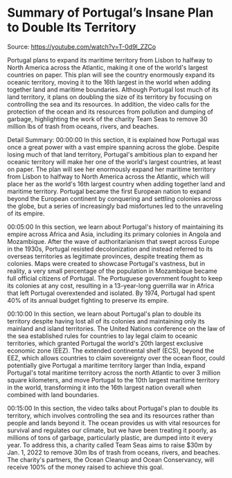 # Summary of Portugal’s Insane Plan to Double Its Territory

Source: https://youtube.com/watch?v=T-0d9l_ZZCo

Portugal plans to expand its maritime territory from Lisbon to halfway to North America across the Atlantic, making it one of the world's largest countries on paper. This plan will see the country enormously expand its oceanic territory, moving it to the 16th largest in the world when adding together land and maritime boundaries. Although Portugal lost much of its land territory, it plans on doubling the size of its territory by focusing on controlling the sea and its resources. In addition, the video calls for the protection of the ocean and its resources from pollution and dumping of garbage, highlighting the work of the charity Team Seas to remove 30 million lbs of trash from oceans, rivers, and beaches.

Detail Summary: 
00:00:00
In this section, it is explained how Portugal was once a great power with a vast empire spanning across the globe. Despite losing much of that land territory, Portugal's ambitious plan to expand her oceanic territory will make her one of the world's largest countries, at least on paper. The plan will see her enormously expand her maritime territory from Lisbon to halfway to North America across the Atlantic, which will place her as the world's 16th largest country when adding together land and maritime territory. Portugal became the first European nation to expand beyond the European continent by conquering and settling colonies across the globe, but a series of increasingly bad misfortunes led to the unraveling of its empire.

00:05:00
In this section, we learn about Portugal's history of maintaining its empire across Africa and Asia, including its primary colonies in Angola and Mozambique. After the wave of authoritarianism that swept across Europe in the 1930s, Portugal resisted decolonization and instead referred to its overseas territories as legitimate provinces, despite treating them as colonies. Maps were created to showcase Portugal's vastness, but in reality, a very small percentage of the population in Mozambique became full official citizens of Portugal. The Portuguese government fought to keep its colonies at any cost, resulting in a 13-year-long guerrilla war in Africa that left Portugal overextended and isolated. By 1974, Portugal had spent 40% of its annual budget fighting to preserve its empire.

00:10:00
In this section, we learn about Portugal's plan to double its territory despite having lost all of its colonies and maintaining only its mainland and island territories. The United Nations conference on the law of the sea established rules for countries to lay legal claim to oceanic territories, which granted Portugal the world's 20th largest exclusive economic zone (EEZ). The extended continental shelf (ECS), beyond the EEZ, which allows countries to claim sovereignty over the ocean floor, could potentially give Portugal a maritime territory larger than India, expand Portugal's total maritime territory across the north Atlantic to over 3 million square kilometers, and move Portugal to the 10th largest maritime territory in the world, transforming it into the 16th largest nation overall when combined with land boundaries.

00:15:00
In this section, the video talks about Portugal's plan to double its territory, which involves controlling the sea and its resources rather than people and lands beyond it. The ocean provides us with vital resources for survival and regulates our climate, but we have been treating it poorly, as millions of tons of garbage, particularly plastic, are dumped into it every year. To address this, a charity called Team Seas aims to raise $30m by Jan. 1, 2022 to remove 30m lbs of trash from oceans, rivers, and beaches. The charity's partners, the Ocean Cleanup and Ocean Conservancy, will receive 100% of the money raised to achieve this goal.

